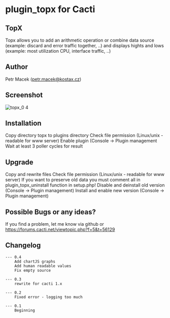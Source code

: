 # plugin_topx for Cacti

## TopX
Topx allows you to add an arithmetic operation or combine data source (example: discard and error traffic together, ..) and 
displays hights and lows (example: most utilization CPU, interface traffic, ..)

## Author
Petr Macek (petr.macek@kostax.cz)

## Screenshot
![topx_0 4](https://user-images.githubusercontent.com/26485719/33798513-1a7a4dba-dd1a-11e7-8ffe-f7f76c5124ba.png)

## Installation
Copy directory topx to plugins directory
Check file permission (Linux/unix - readable for www server)
Enable plugin (Console -> Plugin management
Wait at least 3 poller cycles for result
    
## Upgrade    
Copy and rewrite files
Check file permission (Linux/unix - readable for www server)
If you want to preserve old data you must comment all in  plugin_topx_uninstall function in setup.php!
Disable and deinstall old version (Console -> Plugin management) 
Install and enable new version (Console -> Plugin management) 
    
## Possible Bugs or any ideas?
If you find a problem, let me know via github or https://forums.cacti.net/viewtopic.php?f=5&t=56129
   

## Changelog
 	--- 0.4
		Add chartJS graphs
		Add human readable values 
		Fix empty source

	--- 0.3
		rewrite for cacti 1.x

	--- 0.2
		Fixed error - logging too much
	
	--- 0.1
		Beginning


